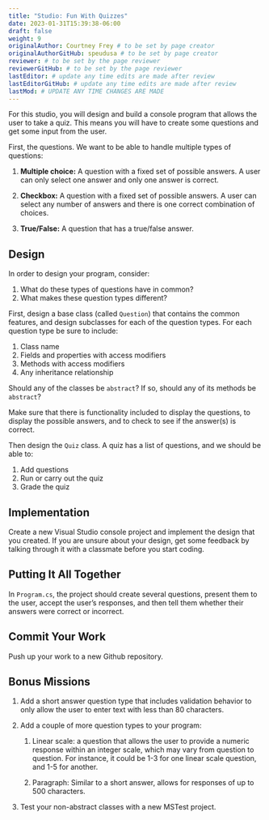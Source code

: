 ```yaml
---
title: "Studio: Fun With Quizzes"
date: 2023-01-31T15:39:38-06:00
draft: false
weight: 9
originalAuthor: Courtney Frey # to be set by page creator
originalAuthorGitHub: speudusa # to be set by page creator
reviewer: # to be set by the page reviewer
reviewerGitHub: # to be set by the page reviewer
lastEditor: # update any time edits are made after review
lastEditorGitHub: # update any time edits are made after review
lastMod: # UPDATE ANY TIME CHANGES ARE MADE
---
```


For this studio, you will design and build a console program that allows the user to take a quiz. This means you will have to create some questions and get some input from the user.

First, the questions. We want to be able to handle multiple types of questions:

   1. **Multiple choice:** A question with a fixed set of possible answers. A user can only select one answer and only one answer is correct.

   1. **Checkbox:** A question with a fixed set of possible answers. A user can select any number of answers and there is one correct combination of choices.

   1. **True/False:** A question that has a true/false answer.

## Design

In order to design your program, consider:

   1. What do these types of questions have in common?
   1. What makes these question types different?

First, design a base class (called `Question`) that contains the common features, and design subclasses for each of the question types. For each question type be sure to include:

   1. Class name
   1. Fields and properties with access modifiers
   1. Methods with access modifiers
   1. Any inheritance relationship

Should any of the classes be `abstract`? If so, should any of its methods be `abstract`?

Make sure that there is functionality included to display the questions, to display the possible answers, and to check to see if the answer(s) is correct.

Then design the `Quiz` class. A quiz has a list of questions, and we should be able to:
   
   1. Add questions
   1. Run or carry out the quiz
   1. Grade the quiz

## Implementation

Create a new Visual Studio console project and implement the design that you created. If you are unsure about your design, get some feedback by talking through it with a classmate before you start coding.

## Putting It All Together

In `Program.cs`, the project should create several questions, present them to the user, accept the user’s responses, and then tell them whether their answers were correct or incorrect.

## Commit Your Work

Push up your work to a new Github repository.

## Bonus Missions

1. Add a short answer question type that includes validation behavior to only allow the user to enter text with less than 80 characters.

1. Add a couple of more question types to your program:

   1. Linear scale: a question that allows the user to provide a numeric response within an integer scale, which may vary from question to question. For instance, it could be 1-3 for one linear scale question, and 1-5 for another.

   1. Paragraph: Similar to a short answer, allows for responses of up to 500 characters.

1. Test your non-abstract classes with a new MSTest project.






